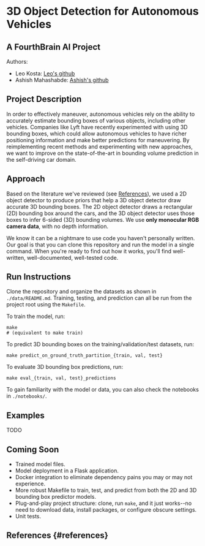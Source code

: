 # 3D Object Detection for Autonomous Vehicles
## A FourthBrain AI Project

Authors:
* Leo Kosta: [Leo's github](https://github.com/kostaleonard)
* Ashish Mahashabde: [Ashish's github](https://github.com/amahashabde)

## Project Description

In order to effectively maneuver, autonomous vehicles rely on the ability to accurately estimate bounding boxes of various objects, including other vehicles. Companies like Lyft have recently experimented with using 3D bounding boxes, which could allow autonomous vehicles to have richer positioning information and make better predictions for maneuvering. By reimplementing recent methods and experimenting with new approaches, we want to improve on the state-of-the-art in bounding volume prediction in the self-driving car domain.

## Approach

Based on the literature we've reviewed (see [References](#references)), we used a 2D object detector to produce priors that help a 3D object detector draw accurate 3D bounding boxes. The 2D object detector draws a rectangular (2D) bounding box around the cars, and the 3D object detector uses those boxes to infer 6-sided (3D) bounding volumes. We use **only monocular RGB camera data**, with no depth information. 

We know it can be a nightmare to use code you haven't personally written. Our goal is that you can clone this repository and run the model in a single command. When you're ready to find out how it works, you'll find well-written, well-documented, well-tested code.

## Run Instructions

Clone the repository and organize the datasets as shown in `./data/README.md`. Training, testing, and prediction can all be run from the project root using the `Makefile`.

To train the model, run:

```
make
# (equivalent to make train)
```

To predict 3D bounding boxes on the training/validation/test datasets, run:

```
make predict_on_ground_truth_partition_{train, val, test}
```

To evaluate 3D bounding box predictions, run:

```
make eval_{train, val, test}_predictions
```

To gain familiarity with the model or data, you can also check the notebooks in `./notebooks/`.

## Examples

TODO

## Coming Soon

* Trained model files.
* Model deployment in a Flask application.
* Docker integration to eliminate dependency pains you may or may not experience.
* More robust Makefile to train, test, and predict from both the 2D and 3D bounding box predictor models.
* Plug-and-play project structure: clone, run `make`, and it just works--no need to download data, install packages, or configure obscure settings.
* Unit tests.

## References {#references}


